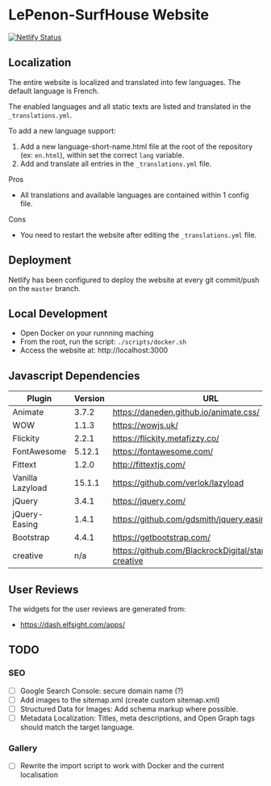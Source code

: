 # LePenon-SurfHouse Website

[![Netlify Status](https://api.netlify.com/api/v1/badges/b82dcde1-3fc8-471f-8352-227a06973b05/deploy-status)](https://app.netlify.com/sites/lepenon-surfhouse/deploys)

## Localization

The entire website is localized and translated into few languages.
The default language is French.

The enabled languages and all static texts are listed and translated in the `_translations.yml`.

To add a new language support:
1. Add a new language-short-name.html file at the root of the repository (ex: `en.html`), within set the correct `lang` variable.
2. Add and translate all entries in the `_translations.yml` file.

Pros
- All translations and available languages are contained within 1 config file.

Cons
- You need to restart the website after editing the `_translations.yml` file.

## Deployment

Netlify has been configured to deploy the website at every git commit/push on the `master` branch.

## Local Development

- Open Docker on your runnning maching
- From the root, run the script: `./scripts/docker.sh`
- Access the website at: http://localhost:3000

## Javascript Dependencies

| Plugin | Version | URL |
|-|-|-|
| Animate | 3.7.2 | https://daneden.github.io/animate.css/ |
| WOW | 1.1.3 | https://wowjs.uk/ |
| Flickity | 2.2.1 | https://flickity.metafizzy.co/ |
| FontAwesome | 5.12.1 | https://fontawesome.com/ |
| Fittext | 1.2.0 | http://fittextjs.com/ |
| Vanilla Lazyload | 15.1.1 | https://github.com/verlok/lazyload |
| jQuery | 3.4.1 | https://jquery.com/ |
| jQuery-Easing | 1.4.1 | https://github.com/gdsmith/jquery.easing |
| Bootstrap | 4.4.1 | https://getbootstrap.com/ |
| creative | n/a | https://github.com/BlackrockDigital/startbootstrap-creative |

## User Reviews

The widgets for the user reviews are generated from:
- https://dash.elfsight.com/apps/

## TODO

### SEO
- [ ] Google Search Console: secure domain name (?)
- [ ] Add images to the sitemap.xml (create custom sitemap.xml)
- [ ] Structured Data for Images: Add schema markup where possible.
- [ ] Metadata Localization: Titles, meta descriptions, and Open Graph tags should match the target language.

### Gallery
- [ ] Rewrite the import script to work with Docker and the current localisation
